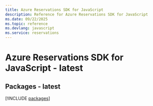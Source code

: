 ```yaml
---
title: Azure Reservations SDK for JavaScript
description: Reference for Azure Reservations SDK for JavaScript
ms.date: 09/22/2025
ms.topic: reference
ms.devlang: javascript
ms.service: reservations
---
```

# Azure Reservations SDK for JavaScript - latest
## Packages - latest
[!INCLUDE [packages](reservations-index.md)]